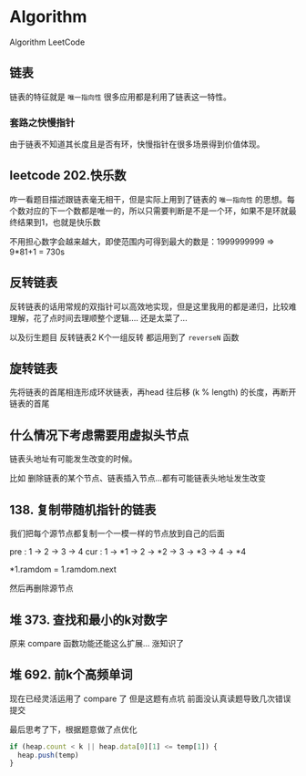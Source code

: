 # Algorithm
Algorithm  LeetCode


## 链表

链表的特征就是 `唯一指向性`
很多应用都是利用了链表这一特性。


### 套路之快慢指针

由于链表不知道其长度且是否有环，快慢指针在很多场景得到价值体现。


## leetcode 202.快乐数

咋一看题目描述跟链表毫无相干，但是实际上用到了链表的 `唯一指向性` 的思想。每个数对应的下一个数都是唯一的，所以只需要判断是不是一个环，如果不是环就最终结果到1，也就是快乐数

不用担心数字会越来越大，即使范围内可得到最大的数是：1999999999 => 9*81+1 = 730s

## 反转链表

反转链表的话用常规的双指针可以高效地实现，但是这里我用的都是递归，比较难理解，花了点时间去理顺整个逻辑.... 还是太菜了...

以及衍生题目 反转链表2 K个一组反转 都运用到了 `reverseN` 函数

## 旋转链表

先将链表的首尾相连形成环状链表，再head 往后移 (k % length) 的长度，再断开链表的首尾

## 什么情况下考虑需要用虚拟头节点

链表头地址有可能发生改变的时候。

比如 删除链表的某个节点、链表插入节点...都有可能链表头地址发生改变


## 138. 复制带随机指针的链表

我们把每个源节点都复制一个一模一样的节点放到自己的后面

pre :  1 -> 2 -> 3 -> 4
cur :  1 -> *1 -> 2 -> *2 -> 3 -> *3 -> 4 -> *4

*1.ramdom = 1.ramdom.next

然后再删除源节点


## 堆 373. 查找和最小的k对数字

原来 compare 函数功能还能这么扩展...
涨知识了

## 堆 692. 前k个高频单词

现在已经灵活运用了 compare 了
但是这题有点坑 前面没认真读题导致几次错误提交

最后思考了下，根据题意做了点优化
```js
if (heap.count < k || heap.data[0][1] <= temp[1]) {
  heap.push(temp)
}
```
